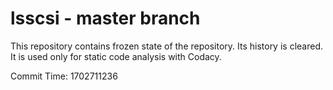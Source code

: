 # lsscsi - master branch

This repository contains frozen state of the repository.
Its history is cleared. It is used only for static code
analysis with Codacy.

Commit Time: 1702711236